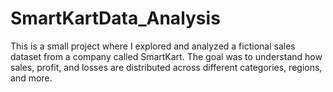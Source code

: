 # SmartKartData_Analysis
This is a small project where I explored and analyzed a fictional sales dataset from a company called SmartKart. The goal was to understand how sales, profit, and losses are distributed across different categories, regions, and more.
